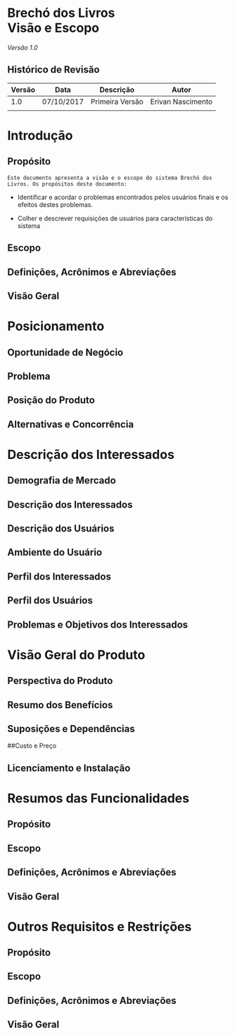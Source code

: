 ﻿**Brechó dos Livros <BR> Visão e Escopo**
===================
*Versão 1.0*



Histórico de Revisão
-------------

| Versão| Data|  Descrição|  Autor|
|---|---|---|---|
| 1.0  |  07/10/2017 |  Primeira Versão | Erivan Nascimento  |
|   |   |   |   |


# **Introdução**
## Propósito
	Este documento apresenta a visão e o escopo do sistema Brechó dos Livros. Os propósitos deste documento: 

 - Identificar e acordar o problemas encontrados pelos usuários finais e
   os efeitos destes problemas.
   
 - Colher e descrever requisições de usuários para características do sistema

	
## Escopo
## Definições, Acrônimos e Abreviações
## Visão Geral


# **Posicionamento**
## Oportunidade de Negócio
## Problema
## Posição do Produto
## Alternativas e Concorrência

# **Descrição dos Interessados**
## Demografia de Mercado
## Descrição dos Interessados
## Descrição dos Usuários
## Ambiente do Usuário
## Perfil dos Interessados
## Perfil dos Usuários
## Problemas e Objetivos dos Interessados

# **Visão Geral do Produto**
## Perspectiva do Produto
## Resumo dos Benefícios
## Suposições e Dependências
##Custo e Preço
## Licenciamento e Instalação

# **Resumos das Funcionalidades**
## Propósito
## Escopo
## Definições, Acrônimos e Abreviações
## Visão Geral

# **Outros Requisitos e Restrições**
## Propósito
## Escopo
## Definições, Acrônimos e Abreviações
## Visão Geral